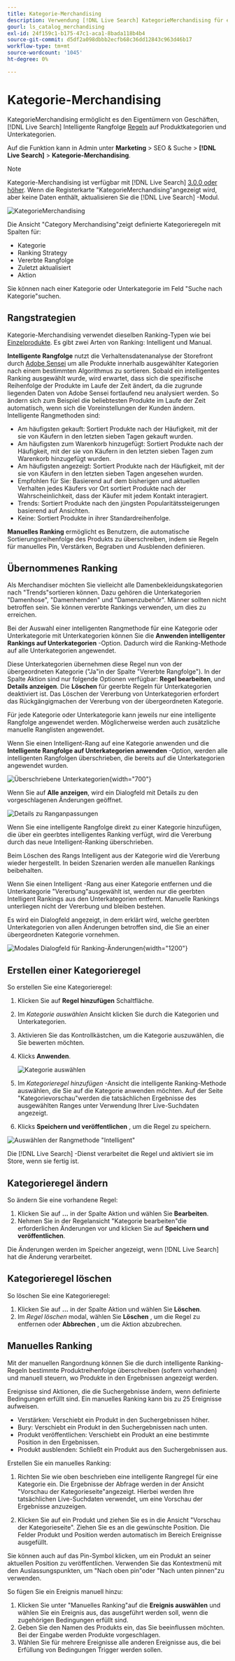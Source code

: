 ```yaml
---
title: Kategorie-Merchandising
description: Verwendung [!DNL Live Search] KategorieMerchandising für ein schnelleres Einkaufserlebnis.
gourl: ls_catalog_merchandising
exl-id: 24f159c1-b175-47c1-aca1-8bada118b4b4
source-git-commit: d5df2a098dbbb2ecfb68c36dd12843c963d46b17
workflow-type: tm+mt
source-wordcount: '1045'
ht-degree: 0%

---
```


# Kategorie-Merchandising

KategorieMerchandising ermöglicht es den Eigentümern von Geschäften, [!DNL Live Search] Intelligente Rangfolge [Regeln](rules.md) auf Produktkategorien und Unterkategorien.

Auf die Funktion kann in Admin unter **Marketing** > SEO &amp; Suche > **[!DNL Live Search]** > **Kategorie-Merchandising**.

>[!NOTE]
>
>Kategorie-Merchandising ist verfügbar mit [!DNL Live Search] [3.0.0 oder höher](release-notes.md). Wenn die Registerkarte &quot;KategorieMerchandising&quot;angezeigt wird, aber keine Daten enthält, aktualisieren Sie die [!DNL Live Search] -Modul.

![KategorieMerchandising](assets/category_workspace.png)

Die Ansicht &quot;Category Merchandising&quot;zeigt definierte Kategorieregeln mit Spalten für:

* Kategorie
* Ranking Strategy
* Vererbte Rangfolge
* Zuletzt aktualisiert
* Aktion

Sie können nach einer Kategorie oder Unterkategorie im Feld &quot;Suche nach Kategorie&quot;suchen.

## Rangstrategien

Kategorie-Merchandising verwendet dieselben Ranking-Typen wie bei [Einzelprodukte](rules-workspace.md).
Es gibt zwei Arten von Ranking: Intelligent und Manual.

**Intelligente Rangfolge** nutzt die Verhaltensdatenanalyse der Storefront durch [Adobe Sensei](https://www.adobe.com/sensei.html) um alle Produkte innerhalb ausgewählter Kategorien nach einem bestimmten Algorithmus zu sortieren. Sobald ein intelligentes Ranking ausgewählt wurde, wird erwartet, dass sich die spezifische Reihenfolge der Produkte im Laufe der Zeit ändert, da die zugrunde liegenden Daten von Adobe Sensei fortlaufend neu analysiert werden. So ändern sich zum Beispiel die beliebtesten Produkte im Laufe der Zeit automatisch, wenn sich die Voreinstellungen der Kunden ändern.
Intelligente Rangmethoden sind:

* Am häufigsten gekauft: Sortiert Produkte nach der Häufigkeit, mit der sie von Käufern in den letzten sieben Tagen gekauft wurden.
* Am häufigsten zum Warenkorb hinzugefügt: Sortiert Produkte nach der Häufigkeit, mit der sie von Käufern in den letzten sieben Tagen zum Warenkorb hinzugefügt wurden.
* Am häufigsten angezeigt: Sortiert Produkte nach der Häufigkeit, mit der sie von Käufern in den letzten sieben Tagen angesehen wurden.
* Empfohlen für Sie: Basierend auf dem bisherigen und aktuellen Verhalten jedes Käufers vor Ort sortiert Produkte nach der Wahrscheinlichkeit, dass der Käufer mit jedem Kontakt interagiert.
* Trends: Sortiert Produkte nach den jüngsten Popularitätssteigerungen basierend auf Ansichten.
* Keine: Sortiert Produkte in ihrer Standardreihenfolge.

**Manuelles Ranking** ermöglicht es Benutzern, die automatische Sortierungsreihenfolge des Produkts zu überschreiben, indem sie Regeln für manuelles Pin, Verstärken, Begraben und Ausblenden definieren.

## Übernommenes Ranking

Als Merchandiser möchten Sie vielleicht alle Damenbekleidungskategorien nach &quot;Trends&quot;sortieren können. Dazu gehören die Unterkategorien &quot;Damenhose&quot;, &quot;Damenhemden&quot; und &quot;Damenzubehör&quot;. Männer sollten nicht betroffen sein. Sie können vererbte Rankings verwenden, um dies zu erreichen.

Bei der Auswahl einer intelligenten Rangmethode für eine Kategorie oder Unterkategorie mit Unterkategorien können Sie die **Anwenden intelligenter Rankings auf Unterkategorien** -Option. Dadurch wird die Ranking-Methode auf alle Unterkategorien angewendet.

Diese Unterkategorien übernehmen diese Regel nun von der übergeordneten Kategorie (&quot;Ja&quot;in der Spalte &quot;Vererbte Rangfolge&quot;). In der Spalte Aktion sind nur folgende Optionen verfügbar: **Regel bearbeiten**, und **Details anzeigen**. Die **Löschen** für geerbte Regeln für Unterkategorien deaktiviert ist. Das Löschen der Vererbung von Unterkategorien erfordert das Rückgängigmachen der Vererbung von der übergeordneten Kategorie.

Für jede Kategorie oder Unterkategorie kann jeweils nur eine intelligente Rangfolge angewendet werden. Möglicherweise werden auch zusätzliche manuelle Ranglisten angewendet.

Wenn Sie einen Intelligent-Rang auf eine Kategorie anwenden und die **Intelligente Rangfolge auf Unterkategorien anwenden** -Option, werden alle intelligenten Rangfolgen überschrieben, die bereits auf die Unterkategorien angewendet wurden.

![Überschriebene Unterkategorien](assets/category_overwite_subs.png){width="700"}

Wenn Sie auf **Alle anzeigen**, wird ein Dialogfeld mit Details zu den vorgeschlagenen Änderungen geöffnet.

![Details zu Ranganpassungen](assets/category_overwrite.png)

Wenn Sie eine intelligente Rangfolge direkt zu einer Kategorie hinzufügen, die über ein geerbtes intelligentes Ranking verfügt, wird die Vererbung durch das neue Intelligent-Ranking überschrieben.

Beim Löschen des Rangs Intelligent aus der Kategorie wird die Vererbung wieder hergestellt.
In beiden Szenarien werden alle manuellen Rankings beibehalten.

Wenn Sie einen Intelligent -Rang aus einer Kategorie entfernen und die Unterkategorie &quot;Vererbung&quot;ausgewählt ist, werden nur die geerbten Intelligent Rankings aus den Unterkategorien entfernt. Manuelle Rankings unterliegen nicht der Vererbung und bleiben bestehen.

Es wird ein Dialogfeld angezeigt, in dem erklärt wird, welche geerbten Unterkategorien von allen Änderungen betroffen sind, die Sie an einer übergeordneten Kategorie vornehmen.

![Modales Dialogfeld für Ranking-Änderungen](assets/category_overwrite_modal.png){width="1200"}

## Erstellen einer Kategorieregel

So erstellen Sie eine Kategorieregel:

1. Klicken Sie auf **Regel hinzufügen** Schaltfläche.
1. Im _Kategorie auswählen_ Ansicht klicken Sie durch die Kategorien und Unterkategorien.
1. Aktivieren Sie das Kontrollkästchen, um die Kategorie auszuwählen, die Sie bewerten möchten.
1. Klicks **Anwenden**.

   ![Kategorie auswählen](assets/category_select.png)

1. Im _Kategorieregel hinzufügen_ -Ansicht die intelligente Ranking-Methode auswählen, die Sie auf die Kategorie anwenden möchten.
Auf der Seite &quot;Kategorievorschau&quot;werden die tatsächlichen Ergebnisse des ausgewählten Ranges unter Verwendung Ihrer Live-Suchdaten angezeigt.
1. Klicks **Speichern und veröffentlichen** , um die Regel zu speichern.

![Auswählen der Rangmethode &quot;Intelligent&quot;](assets/category_ranking.png)

Die [!DNL Live Search] -Dienst verarbeitet die Regel und aktiviert sie im Store, wenn sie fertig ist.

## Kategorieregel ändern

So ändern Sie eine vorhandene Regel:

1. Klicken Sie auf **...** in der Spalte Aktion und wählen Sie **Bearbeiten**.
1. Nehmen Sie in der Regelansicht &quot;Kategorie bearbeiten&quot;die erforderlichen Änderungen vor und klicken Sie auf **Speichern und veröffentlichen**.

Die Änderungen werden im Speicher angezeigt, wenn [!DNL Live Search] hat die Änderung verarbeitet.

## Kategorieregel löschen

So löschen Sie eine Kategorieregel:

1. Klicken Sie auf **...** in der Spalte Aktion und wählen Sie **Löschen**.
1. Im _Regel löschen_ modal, wählen Sie **Löschen** , um die Regel zu entfernen oder **Abbrechen** , um die Aktion abzubrechen.

## Manuelles Ranking

Mit der manuellen Rangordnung können Sie die durch intelligente Ranking-Regeln bestimmte Produktreihenfolge überschreiben (sofern vorhanden) und manuell steuern, wo Produkte in den Ergebnissen angezeigt werden.

Ereignisse sind Aktionen, die die Suchergebnisse ändern, wenn definierte Bedingungen erfüllt sind. Ein manuelles Ranking kann bis zu 25 Ereignisse aufweisen.

* Verstärken: Verschiebt ein Produkt in den Suchergebnissen höher.
* Bury: Verschiebt ein Produkt in den Suchergebnissen nach unten.
* Produkt veröffentlichen: Verschiebt ein Produkt an eine bestimmte Position in den Ergebnissen.
* Produkt ausblenden: Schließt ein Produkt aus den Suchergebnissen aus.

Erstellen Sie ein manuelles Ranking:

1. Richten Sie wie oben beschrieben eine intelligente Rangregel für eine Kategorie ein. Die Ergebnisse der Abfrage werden in der Ansicht &quot;Vorschau der Kategorieseite&quot;angezeigt. Hierbei werden Ihre tatsächlichen Live-Suchdaten verwendet, um eine Vorschau der Ergebnisse anzuzeigen.

1. Klicken Sie auf ein Produkt und ziehen Sie es in die Ansicht &quot;Vorschau der Kategorieseite&quot;. Ziehen Sie es an die gewünschte Position. Die Felder Produkt und Position werden automatisch im Bereich Ereignisse ausgefüllt.

Sie können auch auf das Pin-Symbol klicken, um ein Produkt an seiner aktuellen Position zu veröffentlichen. Verwenden Sie das Kontextmenü mit den Auslassungspunkten, um &quot;Nach oben pin&quot;oder &quot;Nach unten pinnen&quot;zu verwenden.

So fügen Sie ein Ereignis manuell hinzu:

1. Klicken Sie unter &quot;Manuelles Ranking&quot;auf die **Ereignis auswählen** und wählen Sie ein Ereignis aus, das ausgeführt werden soll, wenn die zugehörigen Bedingungen erfüllt sind.
1. Geben Sie den Namen des Produkts ein, das Sie beeinflussen möchten. Bei der Eingabe werden Produkte vorgeschlagen.
1. Wählen Sie für mehrere Ereignisse alle anderen Ereignisse aus, die bei Erfüllung von Bedingungen Trigger werden sollen.
